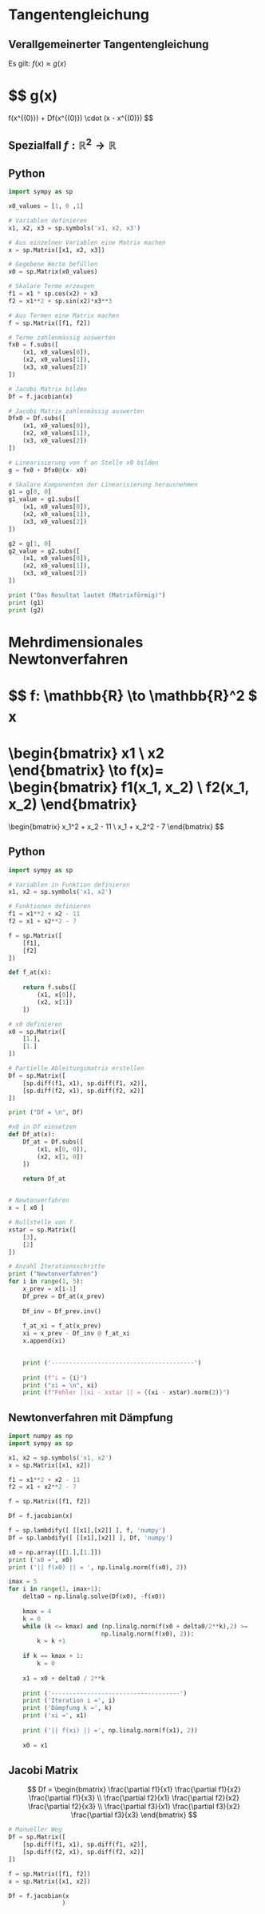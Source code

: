 # Tangentengleichung

## Verallgemeinerter Tangentengleichung

Es gilt: $f(x) \approx g(x)$ 

$$
g(x)
=
f(x^{(0)})
+
Df(x^{(0)})
\cdot
(x - x^{(0)})
$$

## Spezialfall $f: \mathbb{R}^2 \to \mathbb{R}$ 

## Python
```python
import sympy as sp

x0_values = [1, 0 ,1]

# Variablen definieren
x1, x2, x3 = sp.symbols('x1, x2, x3')

# Aus einzelnen Variablen eine Matrix machen
x = sp.Matrix([x1, x2, x3])

# Gegebene Werte befüllen
x0 = sp.Matrix(x0_values)

# Skalare Terme erzeugen
f1 = x1 * sp.cos(x2) + x3
f2 = x1**2 + sp.sin(x2)*x3**3

# Aus Termen eine Matrix machen
f = sp.Matrix([f1, f2])

# Terme zahlenmässig auswerten
fx0 = f.subs([
    (x1, x0_values[0]),
    (x2, x0_values[1]),
    (x3, x0_values[2])
])

# Jacobi Matrix bilden
Df = f.jacobian(x)

# Jacobi Matrix zahlenmässig auswerten
Dfx0 = Df.subs([
    (x1, x0_values[0]),
    (x2, x0_values[1]),
    (x3, x0_values[2])
])

# Linearisierung von f an Stelle x0 bilden
g = fx0 + Dfx0@(x- x0)

# Skalare Komponenten der Linearisierung herausnehmen
g1 = g[0, 0]
g1_value = g1.subs([
    (x1, x0_values[0]),
    (x2, x0_values[1]),
    (x3, x0_values[2])
])

g2 = g[1, 0]
g2_value = g2.subs([
    (x1, x0_values[0]),
    (x2, x0_values[1]),
    (x3, x0_values[2])
])

print ("Das Resultat lautet (Matrixförmig)")
print (g1)
print (g2)

```

# Mehrdimensionales Newtonverfahren
$$
f:
\mathbb{R}
\to
\mathbb{R}^2
$
$$
$$
x
=
\begin{bmatrix}
x1 \\
x2
\end{bmatrix}
\to
f(x)=
\begin{bmatrix}
f1(x_1, x_2) \\
f2(x_1, x_2)
\end{bmatrix}
=
\begin{bmatrix}
x_1^2 + x_2 - 11 \\
x_1 + x_2^2 - 7
\end{bmatrix}
$$

## Python

```python
import sympy as sp

# Variablen in Funktion definieren
x1, x2 = sp.symbols('x1, x2')

# Funktionen definieren
f1 = x1**2 + x2 - 11
f2 = x1 + x2**2 - 7

f = sp.Matrix([
    [f1],
    [f2]
])

def f_at(x):
    
    return f.subs([
        (x1, x[0]),
        (x2, x[1])
    ])

# x0 definieren
x0 = sp.Matrix([
    [1.],
    [1.]
])

# Partielle Ableitungsmatrix erstellen
Df = sp.Matrix([
    [sp.diff(f1, x1), sp.diff(f1, x2)],
    [sp.diff(f2, x1), sp.diff(f2, x2)]
])

print ("Df = \n", Df)

#x0 in Df einsetzen
def Df_at(x):
    Df_at = Df.subs([
        (x1, x[0, 0]),
        (x2, x[1, 0])
    ])
    
    return Df_at


# Newtonverfahren
x = [ x0 ]

# Nullstelle von f
xstar = sp.Matrix([
    [3],
    [2]
])

# Anzahl Iterationsschritte
print ("Newtonverfahren")
for i in range(1, 5):
    x_prev = x[i-1]
    Df_prev = Df_at(x_prev)
    
    Df_inv = Df_prev.inv()
    
    f_at_xi = f_at(x_prev)
    xi = x_prev - Df_inv @ f_at_xi
    x.append(xi)
    

    print ('----------------------------------------')
    
    print (f"i = {i}")
    print ("xi = \n", xi)
    print (f"Fehler ||xi - xstar || = {(xi - xstar).norm(2)}")
```

## Newtonverfahren mit Dämpfung
```python
import numpy as np
import sympy as sp

x1, x2 = sp.symbols('x1, x2')
x = sp.Matrix([x1, x2])

f1 = x1**2 + x2 - 11
f2 = x1 + x2**2 - 7

f = sp.Matrix([f1, f2])

Df = f.jacobian(x)

f = sp.lambdify([ [[x1],[x2]] ], f, 'numpy')
Df = sp.lambdify([ [[x1],[x2]] ], Df, 'numpy')

x0 = np.array([[1.],[1.]])
print ('x0 =', x0)
print ('|| f(x0) || = ', np.linalg.norm(f(x0), 2))

imax = 5
for i in range(1, imax+1):
    delta0 = np.linalg.solve(Df(x0), -f(x0))
    
    kmax = 4
    k = 0
    while (k <= kmax) and (np.linalg.norm(f(x0 + delta0/2**k),2) >=
                          np.linalg.norm(f(x0), 2)):
        k = k +1 
    
    if k == kmax + 1:
        k = 0
        
    x1 = x0 + delta0 / 2**k
    
    print ('------------------------------------')
    print ('Iteration i =', i)
    print ('Dämpfung k =', k)
    print ('xi =', x1)
    
    print ('|| f(xi) || =', np.linalg.norm(f(x1), 2))
    
    x0 = x1
```

## Jacobi Matrix

$$
Df =
\begin{bmatrix}
\frac{\partial f1}{x1} \frac{\partial f1}{x2} \frac{\partial f1}{x3} \\
\frac{\partial f2}{x1} \frac{\partial f2}{x2} \frac{\partial f2}{x3} \\
\frac{\partial f3}{x1} \frac{\partial f3}{x2} \frac{\partial f3}{x3}
\end{bmatrix}
$$
```python
# Manueller Weg
Df = sp.Matrix([
    [sp.diff(f1, x1), sp.diff(f1, x2)],
    [sp.diff(f2, x1), sp.diff(f2, x2)]
])
```

```python
f = sp.Matrix([f1, f2])
x = sp.Matrix([x1, x2])

Df = f.jacobian(x
			   )
```